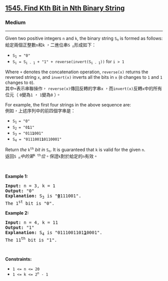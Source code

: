 <h2><a href="https://leetcode.com/problems/find-kth-bit-in-nth-binary-string/">1545. Find Kth Bit in Nth Binary String</a></h2><h3>Medium</h3><hr><div><p data-immersive-translate-walked="a955c154-ad88-4d23-9bca-94bd992da66b" data-immersive-translate-paragraph="1">Given two positive integers <code data-immersive-translate-walked="a955c154-ad88-4d23-9bca-94bd992da66b">n</code> and <code data-immersive-translate-walked="a955c154-ad88-4d23-9bca-94bd992da66b">k</code>, the binary string <code data-immersive-translate-walked="a955c154-ad88-4d23-9bca-94bd992da66b">S<sub>n</sub></code> is formed as follows:<font class="notranslate immersive-translate-target-wrapper" data-immersive-translate-translation-element-mark="1" lang="zh-TW"><br><font class="notranslate immersive-translate-target-translation-theme-none immersive-translate-target-translation-block-wrapper-theme-none immersive-translate-target-translation-block-wrapper" data-immersive-translate-translation-element-mark="1"><font class="notranslate immersive-translate-target-inner immersive-translate-target-translation-theme-none-inner" data-immersive-translate-translation-element-mark="1">給定兩個正整數<code data-immersive-translate-walked="a955c154-ad88-4d23-9bca-94bd992da66b">n</code>和<code data-immersive-translate-walked="a955c154-ad88-4d23-9bca-94bd992da66b">k</code> ，二進位串<code data-immersive-translate-walked="a955c154-ad88-4d23-9bca-94bd992da66b">S <sub>n</sub></code>形成如下：</font></font></font></p>

<ul>
	<li><code>S<sub>1</sub> = "0"</code></li>
	<li data-immersive-translate-walked="a955c154-ad88-4d23-9bca-94bd992da66b" data-immersive-translate-paragraph="1"><code data-immersive-translate-walked="a955c154-ad88-4d23-9bca-94bd992da66b">S<sub>i</sub> = S<sub>i - 1</sub> + "1" + reverse(invert(S<sub>i - 1</sub>))</code> for <code data-immersive-translate-walked="a955c154-ad88-4d23-9bca-94bd992da66b">i &gt; 1</code></li>
</ul>

<p data-immersive-translate-walked="a955c154-ad88-4d23-9bca-94bd992da66b" data-immersive-translate-paragraph="1">Where <code data-immersive-translate-walked="a955c154-ad88-4d23-9bca-94bd992da66b">+</code> denotes the concatenation operation, <code data-immersive-translate-walked="a955c154-ad88-4d23-9bca-94bd992da66b">reverse(x)</code> returns the reversed string <code data-immersive-translate-walked="a955c154-ad88-4d23-9bca-94bd992da66b">x</code>, and <code data-immersive-translate-walked="a955c154-ad88-4d23-9bca-94bd992da66b">invert(x)</code> inverts all the bits in <code data-immersive-translate-walked="a955c154-ad88-4d23-9bca-94bd992da66b">x</code> (<code data-immersive-translate-walked="a955c154-ad88-4d23-9bca-94bd992da66b">0</code> changes to <code data-immersive-translate-walked="a955c154-ad88-4d23-9bca-94bd992da66b">1</code> and <code data-immersive-translate-walked="a955c154-ad88-4d23-9bca-94bd992da66b">1</code> changes to <code data-immersive-translate-walked="a955c154-ad88-4d23-9bca-94bd992da66b">0</code>).<font class="notranslate immersive-translate-target-wrapper" data-immersive-translate-translation-element-mark="1" lang="zh-TW"><br><font class="notranslate immersive-translate-target-translation-theme-none immersive-translate-target-translation-block-wrapper-theme-none immersive-translate-target-translation-block-wrapper" data-immersive-translate-translation-element-mark="1"><font class="notranslate immersive-translate-target-inner immersive-translate-target-translation-theme-none-inner" data-immersive-translate-translation-element-mark="1">其中<code data-immersive-translate-walked="a955c154-ad88-4d23-9bca-94bd992da66b">+</code>表示串聯操作， <code data-immersive-translate-walked="a955c154-ad88-4d23-9bca-94bd992da66b">reverse(x)</code>傳回反轉的字串<code data-immersive-translate-walked="a955c154-ad88-4d23-9bca-94bd992da66b">x</code> ，而<code data-immersive-translate-walked="a955c154-ad88-4d23-9bca-94bd992da66b">invert(x)</code>反轉<code data-immersive-translate-walked="a955c154-ad88-4d23-9bca-94bd992da66b">x</code>中的所有位元（ <code data-immersive-translate-walked="a955c154-ad88-4d23-9bca-94bd992da66b">0</code>變為<code data-immersive-translate-walked="a955c154-ad88-4d23-9bca-94bd992da66b">1</code> ， <code data-immersive-translate-walked="a955c154-ad88-4d23-9bca-94bd992da66b">1</code>變為<code data-immersive-translate-walked="a955c154-ad88-4d23-9bca-94bd992da66b">0</code> ）。</font></font></font></p>

<p data-immersive-translate-walked="a955c154-ad88-4d23-9bca-94bd992da66b" data-immersive-translate-paragraph="1">For example, the first four strings in the above sequence are:<font class="notranslate immersive-translate-target-wrapper" data-immersive-translate-translation-element-mark="1" lang="zh-TW"><br><font class="notranslate immersive-translate-target-translation-theme-none immersive-translate-target-translation-block-wrapper-theme-none immersive-translate-target-translation-block-wrapper" data-immersive-translate-translation-element-mark="1"><font class="notranslate immersive-translate-target-inner immersive-translate-target-translation-theme-none-inner" data-immersive-translate-translation-element-mark="1">例如，上述序列中的前四個字串是：</font></font></font></p>

<ul>
	<li><code>S<sub>1 </sub>= "0"</code></li>
	<li><code>S<sub>2 </sub>= "0<strong>1</strong>1"</code></li>
	<li><code>S<sub>3 </sub>= "011<strong>1</strong>001"</code></li>
	<li><code>S<sub>4</sub> = "0111001<strong>1</strong>0110001"</code></li>
</ul>

<p data-immersive-translate-walked="a955c154-ad88-4d23-9bca-94bd992da66b" data-immersive-translate-paragraph="1">Return <em data-immersive-translate-walked="a955c154-ad88-4d23-9bca-94bd992da66b">the</em> <code data-immersive-translate-walked="a955c154-ad88-4d23-9bca-94bd992da66b">k<sup>th</sup></code> <em data-immersive-translate-walked="a955c154-ad88-4d23-9bca-94bd992da66b">bit</em> <em data-immersive-translate-walked="a955c154-ad88-4d23-9bca-94bd992da66b">in</em> <code data-immersive-translate-walked="a955c154-ad88-4d23-9bca-94bd992da66b">S<sub>n</sub></code>. It is guaranteed that <code data-immersive-translate-walked="a955c154-ad88-4d23-9bca-94bd992da66b">k</code> is valid for the given <code data-immersive-translate-walked="a955c154-ad88-4d23-9bca-94bd992da66b">n</code>.<font class="notranslate immersive-translate-target-wrapper" data-immersive-translate-translation-element-mark="1" lang="zh-TW"><br><font class="notranslate immersive-translate-target-translation-theme-none immersive-translate-target-translation-block-wrapper-theme-none immersive-translate-target-translation-block-wrapper" data-immersive-translate-translation-element-mark="1"><font class="notranslate immersive-translate-target-inner immersive-translate-target-translation-theme-none-inner" data-immersive-translate-translation-element-mark="1">返回<code data-immersive-translate-walked="a955c154-ad88-4d23-9bca-94bd992da66b">S <sub>n</sub></code><em data-immersive-translate-walked="a955c154-ad88-4d23-9bca-94bd992da66b">中的</em><em data-immersive-translate-walked="a955c154-ad88-4d23-9bca-94bd992da66b">第</em><code data-immersive-translate-walked="a955c154-ad88-4d23-9bca-94bd992da66b"><sup>k th</sup></code><em data-immersive-translate-walked="a955c154-ad88-4d23-9bca-94bd992da66b">位</em>。保證<code data-immersive-translate-walked="a955c154-ad88-4d23-9bca-94bd992da66b">k</code>對於給定的<code data-immersive-translate-walked="a955c154-ad88-4d23-9bca-94bd992da66b">n</code>有效。</font></font></font></p>

<p>&nbsp;</p>
<p><strong class="example">Example 1:</strong></p>

<pre><strong>Input:</strong> n = 3, k = 1
<strong>Output:</strong> "0"
<strong>Explanation:</strong> S<sub>3</sub> is "<strong><u>0</u></strong>111001".
The 1<sup>st</sup> bit is "0".
</pre>

<p><strong class="example">Example 2:</strong></p>

<pre><strong>Input:</strong> n = 4, k = 11
<strong>Output:</strong> "1"
<strong>Explanation:</strong> S<sub>4</sub> is "0111001101<strong><u>1</u></strong>0001".
The 11<sup>th</sup> bit is "1".
</pre>

<p>&nbsp;</p>
<p><strong>Constraints:</strong></p>

<ul>
	<li><code>1 &lt;= n &lt;= 20</code></li>
	<li><code>1 &lt;= k &lt;= 2<sup>n</sup> - 1</code></li>
</ul>
</div>